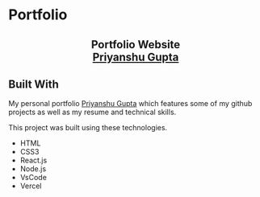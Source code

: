 # Portfolio

<h2 align="center">
  Portfolio Website<br/>
  <a href="https://priyanshugupta.vercel.app/" target="_blank">Priyanshu Gupta</a>
</h2>

## Built With

My personal portfolio <a href="https://priyanshugupta.vercel.app/" target="_blank">Priyanshu Gupta</a> which features some of my github projects as well as my resume and technical skills.<br/>

This project was built using these technologies.

- HTML
- CSS3
- React.js
- Node.js
- VsCode
- Vercel
